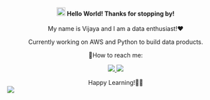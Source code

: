 #### <div align="center"> <img src="https://raw.githubusercontent.com/MartinHeinz/MartinHeinz/master/wave.gif" style="height: 20px; width:20px" > Hello World! Thanks for stopping by!  </div>
<div align="center"> My name is Vijaya and I am a data enthusiast!❤️ </div>
<p align='center'> Currently working on AWS and Python to build data products. </p>
<div align="center"> 🤝How to reach me: </div>


 <p align="center">

  <a href="https://www.linkedin.com/in/vijayalaxmi-wakode/">
   <img src="https://img.icons8.com/color/48/000000/linkedin.png"/>
  </a>
  <a href="mailto:vijayalaxmiwakode@gmail.com">
     <img src="https://img.icons8.com/color/48/000000/gmail.png"/>
  </a>
</p>


<div align='center'> Happy Learning!🙇‍♀️ </div>
<img src="https://raw.githubusercontent.com/mayhemantt/mayhemantt/Update/svg/Bottom.svg" />


